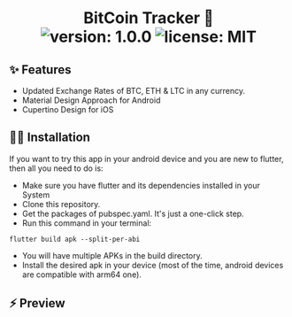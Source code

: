 # 
<div align="center">
	<h1>BitCoin Tracker 🤑<br>
	<img alt="version: 1.0.0" src="https://img.shields.io/badge/version-v1.0.0-blue">
	<img alt="license: MIT" src="https://img.shields.io/badge/license-MIT-red">
	</h1>
</div>

## ✨ Features

- Updated Exchange Rates of BTC, ETH & LTC in any currency.
- Material Design Approach for Android
- Cupertino Design for iOS

## 🐱‍🚀 Installation

If you want to try this app in your android device and you are new to flutter, then all you need to do is:

- Make sure you have flutter and its dependencies installed in your System
- Clone this repository.
- Get the packages of pubspec.yaml. It's just a one-click step.
- Run this command in your terminal:
```
flutter build apk --split-per-abi
```
- You will have multiple APKs in the build directory.
- Install the desired apk in your device (most of the time, android devices are compatible with arm64 one).

## ⚡ Preview 

